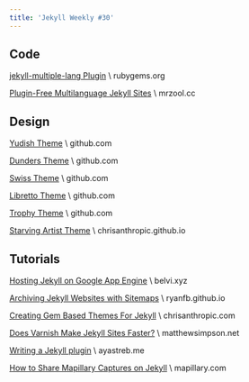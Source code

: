 ```yaml
---
title: 'Jekyll Weekly #30'
---
```


## Code

[jekyll-multiple-lang Plugin](https://rubygems.org/gems/jekyll-multiple-lang) \\
rubygems.org

[Plugin-Free Multilanguage Jekyll Sites](http://mrzool.cc/polyglot-jekyll/) \\
mrzool.cc

## Design

[Yudish Theme](https://github.com/sharu725/yudish) \\
github.com

[Dunders Theme](https://github.com/woliveiras/__s) \\
github.com

[Swiss Theme](https://github.com/broccolini/swiss) \\
github.com

[Libretto Theme](https://github.com/ferrolho/jekyll-theme-libretto) \\
github.com

[Trophy Theme](https://github.com/thomasvaeth/trophy-jekyll) \\
github.com

[Starving Artist Theme](https://chrisanthropic.github.io/starving-artist-jekyll-theme/) \\
chrisanthropic.github.io

## Tutorials

[Hosting Jekyll on Google App Engine](http://belvi.xyz/posts/jekkly-on-google-app-engine) \\
belvi.xyz

[Archiving Jekyll Websites with Sitemaps](http://ryanfb.github.io/etc/2016/09/09/archiving_jekyll_websites_with_sitemaps.html) \\
ryanfb.github.io

[Creating Gem Based Themes For Jekyll](https://www.chrisanthropic.com/blog/2016/creating-gem-based-themes-for-jekyll/) \\
chrisanthropic.com

[Does Varnish Make Jekyll Sites Faster?](https://www.matthewsimpson.net/2016/09/07/does-varnish-make-jekyll-faster/) \\
matthewsimpson.net

[Writing a Jekyll plugin](https://ayastreb.me/writing-a-jekyll-plugin/) \\
ayastreb.me

[How to Share Mapillary Captures on Jekyll](http://blog.mapillary.com/tutorials/2016/09/06/how-to-share-mapillary-in-jekyll.html) \\
mapillary.com